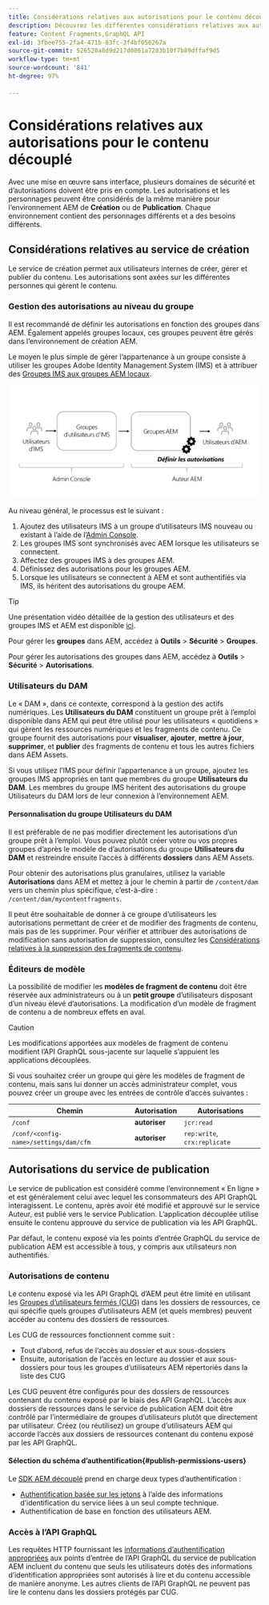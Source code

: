 ```yaml
---
title: Considérations relatives aux autorisations pour le contenu découplé
description: Découvrez les différentes considérations relatives aux autorisations et aux listes de contrôle d’accès pour une mise en œuvre découplée avec Adobe Experience Manager. Découvrez les différentes personnes et les niveaux d’autorisation potentiels nécessaires pour les environnements de création et de publication.
feature: Content Fragments,GraphQL API
exl-id: 3fbee755-2fa4-471b-83fc-3f4bf056267a
source-git-commit: 526520a8d9d217d0861a7283b10f7b89dffaf9d5
workflow-type: tm+mt
source-wordcount: '841'
ht-degree: 97%

---
```


# Considérations relatives aux autorisations pour le contenu découplé

Avec une mise en œuvre sans interface, plusieurs domaines de sécurité et d’autorisations doivent être pris en compte. Les autorisations et les personnages peuvent être considérés de la même manière pour l’environnement AEM de **Création** ou de **Publication**. Chaque environnement contient des personnages différents et a des besoins différents.

## Considérations relatives au service de création

Le service de création permet aux utilisateurs internes de créer, gérer et publier du contenu. Les autorisations sont axées sur les différentes personnes qui gèrent le contenu.

### Gestion des autorisations au niveau du groupe

Il est recommandé de définir les autorisations en fonction des groupes dans AEM. Également appelés groupes locaux, ces groupes peuvent être gérés dans l’environnement de création AEM.

Le moyen le plus simple de gérer l’appartenance à un groupe consiste à utiliser les groupes Adobe Identity Management System (IMS) et à attribuer des [Groupes IMS aux groupes AEM locaux](https://experienceleague.adobe.com/docs/experience-manager-cloud-service/content/security/ims-support.html?lang=fr#managing-permissions-in-aem).

![Flux d’autorisation Admin Console](assets/admin-console-aem-group-permissions.png)

Au niveau général, le processus est le suivant :

1. Ajoutez des utilisateurs IMS à un groupe d’utilisateurs IMS nouveau ou existant à l’aide de l’[Admin Console](https://adminconsole.adobe.com/).
1. Les groupes IMS sont synchronisés avec AEM lorsque les utilisateurs se connectent.
1. Affectez des groupes IMS à des groupes AEM.
1. Définissez des autorisations pour les groupes AEM.
1. Lorsque les utilisateurs se connectent à AEM et sont authentifiés via IMS, ils héritent des autorisations du groupe AEM.

>[!TIP]
>
> Une présentation vidéo détaillée de la gestion des utilisateurs et des groupes IMS et AEM est disponible [ici](https://experienceleague.adobe.com/docs/experience-manager-learn/cloud-service/accessing/overview.html?lang=fr).

Pour gérer les **groupes** dans AEM, accédez à **Outils** > **Sécurité** > **Groupes**.

Pour gérer les autorisations des groupes dans AEM, accédez à **Outils** > **Sécurité** > **Autorisations**.

### Utilisateurs du DAM

Le « DAM », dans ce contexte, correspond à la gestion des actifs numériques. Les **Utilisateurs du DAM** constituent un groupe prêt à l’emploi disponible dans AEM qui peut être utilisé pour les utilisateurs « quotidiens » qui gèrent les ressources numériques et les fragments de contenu. Ce groupe fournit des autorisations pour **visualiser**, **ajouter**, **mettre à jour**, **supprimer**, et **publier** des fragments de contenu et tous les autres fichiers dans AEM Assets.

Si vous utilisez l’IMS pour définir l’appartenance à un groupe, ajoutez les groupes IMS appropriés en tant que membres du groupe **Utilisateurs du DAM**. Les membres du groupe IMS héritent des autorisations du groupe Utilisateurs du DAM lors de leur connexion à l’environnement AEM.

#### Personnalisation du groupe Utilisateurs du DAM

Il est préférable de ne pas modifier directement les autorisations d’un groupe prêt à l’emploi. Vous pouvez plutôt créer votre ou vos propres groupes d’après le modèle de d’autorisations du groupe **Utilisateurs du DAM** et restreindre ensuite l’accès à différents **dossiers** dans AEM Assets.

Pour obtenir des autorisations plus granulaires, utilisez la variable **Autorisations** dans AEM et mettez à jour le chemin à partir de `/content/dam` vers un chemin plus spécifique, c’est-à-dire : `/content/dam/mycontentfragments`.

Il peut être souhaitable de donner à ce groupe d’utilisateurs les autorisations permettant de créer et de modifier des fragments de contenu, mais pas de les supprimer. Pour vérifier et attribuer des autorisations de modification sans autorisation de suppression, consultez les [Considérations relatives à la suppression des fragments de contenu](/help/sites-cloud/administering/content-fragments/delete-considerations.md).

### Éditeurs de modèle

La possibilité de modifier les **modèles de fragment de contenu** doit être réservée aux administrateurs ou à un **petit groupe** d’utilisateurs disposant d’un niveau élevé d’autorisations. La modification d’un modèle de fragment de contenu a de nombreux effets en aval.

>[!CAUTION]
>
>Les modifications apportées aux modèles de fragment de contenu modifient l’API GraphQL sous-jacente sur laquelle s’appuient les applications découplées.

Si vous souhaitez créer un groupe qui gère les modèles de fragment de contenu, mais sans lui donner un accès administrateur complet, vous pouvez créer un groupe avec les entrées de contrôle d’accès suivantes :

| Chemin  | Autorisation | Autorisations |
|-----| -------------| ---------|
| `/conf` | **autoriser** | `jcr:read` |
| `/conf/<config-name>/settings/dam/cfm` | **autoriser** | `rep:write`, `crx:replicate` |

## Autorisations du service de publication

Le service de publication est considéré comme l’environnement « En ligne » et est généralement celui avec lequel les consommateurs des API GraphQL interagissent. Le contenu, après avoir été modifié et approuvé sur le service Auteur, est publié vers le service Publication. L’application découplée utilise ensuite le contenu approuvé du service de publication via les API GraphQL.

Par défaut, le contenu exposé via les points d’entrée GraphQL du service de publication AEM est accessible à tous, y compris aux utilisateurs non authentifiés.

### Autorisations de contenu

Le contenu exposé via les API GraphQL d’AEM peut être limité en utilisant les [Groupes d’utilisateurs fermés (CUG)](https://experienceleague.adobe.com/docs/experience-manager-learn/assets/advanced/closed-user-groups.html?lang=fr) dans les dossiers de ressources, ce qui spécifie quels groupes d’utilisateurs AEM (et quels membres) peuvent accéder au contenu des dossiers de ressources.

Les CUG de ressources fonctionnent comme suit :

* Tout d’abord, refus de l’accès au dossier et aux sous-dossiers
* Ensuite, autorisation de l’accès en lecture au dossier et aux sous-dossiers pour tous les groupes d’utilisateurs AEM répertoriés dans la liste des CUG

Les CUG peuvent être configurés pour des dossiers de ressources contenant du contenu exposé par le biais des API GraphQL. L’accès aux dossiers de ressources dans le service de publication AEM doit être contrôlé par l’intermédiaire de groupes d’utilisateurs plutôt que directement par utilisateur. Créez (ou réutilisez) un groupe d’utilisateurs AEM qui accorde l’accès aux dossiers de ressources contenant du contenu exposé par les API GraphQL.

#### Sélection du schéma d’authentification{#publish-permissions-users}

Le [SDK AEM découplé](https://github.com/adobe/aem-headless-client-js#create-aemheadless-client) prend en charge deux types d’authentification :

* [Authentification basée sur les jetons](/help/implementing/developing/introduction/generating-access-tokens-for-server-side-apis.md) à l’aide des informations d’identification du service liées à un seul compte technique.
* Authentification de base en fonction des utilisateurs AEM.

### Accès à l’API GraphQL

Les requêtes HTTP fournissant les [informations d’authentification appropriées](https://github.com/adobe/aem-headless-client-js#create-aemheadless-client) aux points d’entrée de l’API GraphQL du service de publication AEM incluent du contenu que seuls les utilisateurs dotés des informations d’identification appropriées sont autorisés à lire et du contenu accessible de manière anonyme. Les autres clients de l’API GraphQL ne peuvent pas lire le contenu dans les dossiers protégés par CUG.
